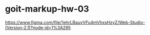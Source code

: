 # goit-markup-hw-03
https://www.figma.com/file/1ehrLBauvVFu4mVhxsHzyZ/Web-Studio-(Version-2.1)?node-id=1%3A295
